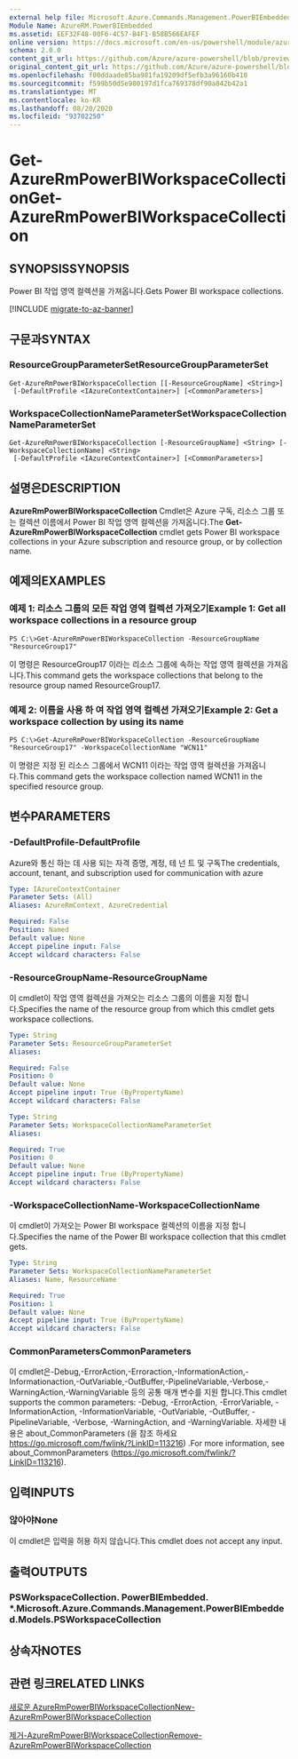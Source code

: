 ```yaml
---
external help file: Microsoft.Azure.Commands.Management.PowerBIEmbedded.dll-Help.xml
Module Name: AzureRM.PowerBIEmbedded
ms.assetid: EEF32F48-00F6-4C57-B4F1-B58B566EAFEF
online version: https://docs.microsoft.com/en-us/powershell/module/azurerm.powerbiembedded/get-azurermpowerbiworkspacecollection
schema: 2.0.0
content_git_url: https://github.com/Azure/azure-powershell/blob/preview/src/ResourceManager/PowerBIEmbedded/Commands.Management.PowerBIEmbedded/help/Get-AzureRmPowerBIWorkspaceCollection.md
original_content_git_url: https://github.com/Azure/azure-powershell/blob/preview/src/ResourceManager/PowerBIEmbedded/Commands.Management.PowerBIEmbedded/help/Get-AzureRmPowerBIWorkspaceCollection.md
ms.openlocfilehash: f00ddaade85ba981fa19209df5efb3a96160b410
ms.sourcegitcommit: f599b50d5e980197d1fca769378df90a842b42a1
ms.translationtype: MT
ms.contentlocale: ko-KR
ms.lasthandoff: 08/20/2020
ms.locfileid: "93702250"
---
```

# <span data-ttu-id="e0273-101">Get-AzureRmPowerBIWorkspaceCollection</span><span class="sxs-lookup"><span data-stu-id="e0273-101">Get-AzureRmPowerBIWorkspaceCollection</span></span>

## <span data-ttu-id="e0273-102">SYNOPSIS</span><span class="sxs-lookup"><span data-stu-id="e0273-102">SYNOPSIS</span></span>
<span data-ttu-id="e0273-103">Power BI 작업 영역 컬렉션을 가져옵니다.</span><span class="sxs-lookup"><span data-stu-id="e0273-103">Gets Power BI workspace collections.</span></span>

[!INCLUDE [migrate-to-az-banner](../../includes/migrate-to-az-banner.md)]

## <span data-ttu-id="e0273-104">구문과</span><span class="sxs-lookup"><span data-stu-id="e0273-104">SYNTAX</span></span>

### <span data-ttu-id="e0273-105">ResourceGroupParameterSet</span><span class="sxs-lookup"><span data-stu-id="e0273-105">ResourceGroupParameterSet</span></span>
```
Get-AzureRmPowerBIWorkspaceCollection [[-ResourceGroupName] <String>]
 [-DefaultProfile <IAzureContextContainer>] [<CommonParameters>]
```

### <span data-ttu-id="e0273-106">WorkspaceCollectionNameParameterSet</span><span class="sxs-lookup"><span data-stu-id="e0273-106">WorkspaceCollectionNameParameterSet</span></span>
```
Get-AzureRmPowerBIWorkspaceCollection [-ResourceGroupName] <String> [-WorkspaceCollectionName] <String>
 [-DefaultProfile <IAzureContextContainer>] [<CommonParameters>]
```

## <span data-ttu-id="e0273-107">설명은</span><span class="sxs-lookup"><span data-stu-id="e0273-107">DESCRIPTION</span></span>
<span data-ttu-id="e0273-108">**AzureRmPowerBIWorkspaceCollection** Cmdlet은 Azure 구독, 리소스 그룹 또는 컬렉션 이름에서 Power BI 작업 영역 컬렉션을 가져옵니다.</span><span class="sxs-lookup"><span data-stu-id="e0273-108">The **Get-AzureRmPowerBIWorkspaceCollection** cmdlet gets Power BI workspace collections in your Azure subscription and resource group, or by collection name.</span></span>

## <span data-ttu-id="e0273-109">예제의</span><span class="sxs-lookup"><span data-stu-id="e0273-109">EXAMPLES</span></span>

### <span data-ttu-id="e0273-110">예제 1: 리소스 그룹의 모든 작업 영역 컬렉션 가져오기</span><span class="sxs-lookup"><span data-stu-id="e0273-110">Example 1: Get all workspace collections in a resource group</span></span>
```
PS C:\>Get-AzureRmPowerBIWorkspaceCollection -ResourceGroupName "ResourceGroup17"
```

<span data-ttu-id="e0273-111">이 명령은 ResourceGroup17 이라는 리소스 그룹에 속하는 작업 영역 컬렉션을 가져옵니다.</span><span class="sxs-lookup"><span data-stu-id="e0273-111">This command gets the workspace collections that belong to the resource group named ResourceGroup17.</span></span>

### <span data-ttu-id="e0273-112">예제 2: 이름을 사용 하 여 작업 영역 컬렉션 가져오기</span><span class="sxs-lookup"><span data-stu-id="e0273-112">Example 2: Get a workspace collection by using its name</span></span>
```
PS C:\>Get-AzureRmPowerBIWorkspaceCollection -ResourceGroupName "ResourceGroup17" -WorkspaceCollectionName "WCN11"
```

<span data-ttu-id="e0273-113">이 명령은 지정 된 리소스 그룹에서 WCN11 이라는 작업 영역 컬렉션을 가져옵니다.</span><span class="sxs-lookup"><span data-stu-id="e0273-113">This command gets the workspace collection named WCN11 in the specified resource group.</span></span>

## <span data-ttu-id="e0273-114">변수</span><span class="sxs-lookup"><span data-stu-id="e0273-114">PARAMETERS</span></span>

### <span data-ttu-id="e0273-115">-DefaultProfile</span><span class="sxs-lookup"><span data-stu-id="e0273-115">-DefaultProfile</span></span>
<span data-ttu-id="e0273-116">Azure와 통신 하는 데 사용 되는 자격 증명, 계정, 테 넌 트 및 구독</span><span class="sxs-lookup"><span data-stu-id="e0273-116">The credentials, account, tenant, and subscription used for communication with azure</span></span>

```yaml
Type: IAzureContextContainer
Parameter Sets: (All)
Aliases: AzureRmContext, AzureCredential

Required: False
Position: Named
Default value: None
Accept pipeline input: False
Accept wildcard characters: False
```

### <span data-ttu-id="e0273-117">-ResourceGroupName</span><span class="sxs-lookup"><span data-stu-id="e0273-117">-ResourceGroupName</span></span>
<span data-ttu-id="e0273-118">이 cmdlet이 작업 영역 컬렉션을 가져오는 리소스 그룹의 이름을 지정 합니다.</span><span class="sxs-lookup"><span data-stu-id="e0273-118">Specifies the name of the resource group from which this cmdlet gets workspace collections.</span></span>

```yaml
Type: String
Parameter Sets: ResourceGroupParameterSet
Aliases: 

Required: False
Position: 0
Default value: None
Accept pipeline input: True (ByPropertyName)
Accept wildcard characters: False
```

```yaml
Type: String
Parameter Sets: WorkspaceCollectionNameParameterSet
Aliases: 

Required: True
Position: 0
Default value: None
Accept pipeline input: True (ByPropertyName)
Accept wildcard characters: False
```

### <span data-ttu-id="e0273-119">-WorkspaceCollectionName</span><span class="sxs-lookup"><span data-stu-id="e0273-119">-WorkspaceCollectionName</span></span>
<span data-ttu-id="e0273-120">이 cmdlet이 가져오는 Power BI workspace 컬렉션의 이름을 지정 합니다.</span><span class="sxs-lookup"><span data-stu-id="e0273-120">Specifies the name of the Power BI workspace collection that this cmdlet gets.</span></span>

```yaml
Type: String
Parameter Sets: WorkspaceCollectionNameParameterSet
Aliases: Name, ResourceName

Required: True
Position: 1
Default value: None
Accept pipeline input: True (ByPropertyName)
Accept wildcard characters: False
```

### <span data-ttu-id="e0273-121">CommonParameters</span><span class="sxs-lookup"><span data-stu-id="e0273-121">CommonParameters</span></span>
<span data-ttu-id="e0273-122">이 cmdlet은-Debug,-ErrorAction,-Erroraction,-InformationAction,-Informationaction,-OutVariable,-OutBuffer,-PipelineVariable,-Verbose,-WarningAction,-WarningVariable 등의 공통 매개 변수를 지원 합니다.</span><span class="sxs-lookup"><span data-stu-id="e0273-122">This cmdlet supports the common parameters: -Debug, -ErrorAction, -ErrorVariable, -InformationAction, -InformationVariable, -OutVariable, -OutBuffer, -PipelineVariable, -Verbose, -WarningAction, and -WarningVariable.</span></span> <span data-ttu-id="e0273-123">자세한 내용은 about_CommonParameters (을 참조 하세요 https://go.microsoft.com/fwlink/?LinkID=113216) .</span><span class="sxs-lookup"><span data-stu-id="e0273-123">For more information, see about_CommonParameters (https://go.microsoft.com/fwlink/?LinkID=113216).</span></span>

## <span data-ttu-id="e0273-124">입력</span><span class="sxs-lookup"><span data-stu-id="e0273-124">INPUTS</span></span>

### <span data-ttu-id="e0273-125">않아야</span><span class="sxs-lookup"><span data-stu-id="e0273-125">None</span></span>
<span data-ttu-id="e0273-126">이 cmdlet은 입력을 허용 하지 않습니다.</span><span class="sxs-lookup"><span data-stu-id="e0273-126">This cmdlet does not accept any input.</span></span>

## <span data-ttu-id="e0273-127">출력</span><span class="sxs-lookup"><span data-stu-id="e0273-127">OUTPUTS</span></span>

### <span data-ttu-id="e0273-128">PSWorkspaceCollection. PowerBIEmbedded. \*.</span><span class="sxs-lookup"><span data-stu-id="e0273-128">Microsoft.Azure.Commands.Management.PowerBIEmbedded.Models.PSWorkspaceCollection</span></span>

## <span data-ttu-id="e0273-129">상속자</span><span class="sxs-lookup"><span data-stu-id="e0273-129">NOTES</span></span>

## <span data-ttu-id="e0273-130">관련 링크</span><span class="sxs-lookup"><span data-stu-id="e0273-130">RELATED LINKS</span></span>

[<span data-ttu-id="e0273-131">새로운 AzureRmPowerBIWorkspaceCollection</span><span class="sxs-lookup"><span data-stu-id="e0273-131">New-AzureRmPowerBIWorkspaceCollection</span></span>](./New-AzureRmPowerBIWorkspaceCollection.md)

[<span data-ttu-id="e0273-132">제거-AzureRmPowerBIWorkspaceCollection</span><span class="sxs-lookup"><span data-stu-id="e0273-132">Remove-AzureRmPowerBIWorkspaceCollection</span></span>](./Remove-AzureRmPowerBIWorkspaceCollection.md)


